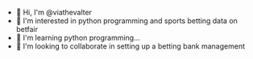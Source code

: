
- 👋 Hi, I'm @viathevalter
- 👀 I'm interested in python programming and sports betting data on betfair
- 🌱 I'm learning python programming...
- 💞️ I'm looking to collaborate in setting up a betting bank management

